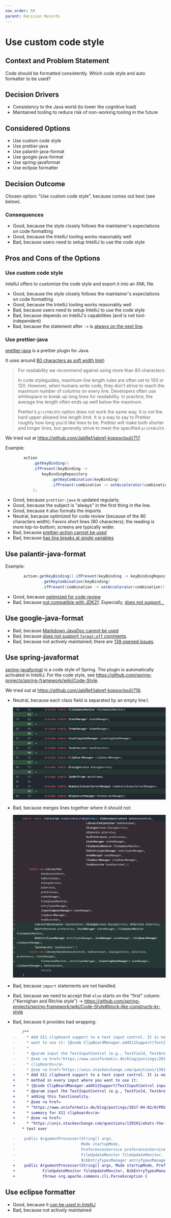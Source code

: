 ```yaml
---
nav_order: 50
parent: Decision Records
---
```

# Use custom code style

## Context and Problem Statement

Code should be formatted consistently.
Which code style and auto formatter to be used?

## Decision Drivers

* Consistency to the Java world (to lower the cognitive load)
* Maintained tooling to reduce risk of non-working tooling in the future

## Considered Options

* Use custom code style
* Use prettier-java
* Use palantir-java-format
* Use google-java-format
* Use spring-javaformat
* Use eclipse formatter

## Decision Outcome

Chosen option: "Use custom code style", because comes out best (see below).

### Consequences

* Good, because the style closely follows the maintainer's expectations on code formatting
* Good, because the IntelliJ tooling works reasonably well
* Bad, because users need to setup IntelliJ to use the code style

## Pros and Cons of the Options

<!-- markdownlint-disable-next-line MD024 -->
### Use custom code style

IntelliJ offers to customize the code style and export it into an XML file.

* Good, because the style closely follows the maintainer's expectations on code formatting
* Good, because the IntelliJ tooling works reasonably well
* Bad, because users need to setup IntelliJ to use the code style
* Bad, because depends on IntelliJ's capabilities (and is not tool-independent)
* Bad, because the statement after `->` is [always on the next line](https://youtrack.jetbrains.com/issue/IDEA-330487/Disable-line-breaks-after-switch-cases-on-simple-on-liner-case-blocks-in-switch-expression).

### Use prettier-java

[prettier-java](https://github.com/jhipster/prettier-java) is a prettier plugin for Java.

It uses around [80 characters as soft width limit](https://prettier.io/docs/options#print-width):

> For readability we recommend against using more than 80 characters:
>
> In code styleguides, maximum line length rules are often set to 100 or 120. However, when humans write code, they don’t strive to reach the maximum number of columns on every line. Developers often use whitespace to break up long lines for readability. In practice, the average line length often ends up well below the maximum.
>
> Prettier’s `printWidth` option does not work the same way. It is not the hard upper allowed line length limit. It is a way to say to Prettier roughly how long you’d like lines to be. Prettier will make both shorter and longer lines, but generally strive to meet the specified `printWidth`.

We tried out at <https://github.com/JabRef/jabref-koppor/pull/717>.

Example:

```java
        action
            .getKeyBinding()
            .ifPresent(keyBinding ->
                keyBindingRepository
                    .getKeyCombination(keyBinding)
                    .ifPresent(combination -> setAccelerator(combination))
            );
```

* Good, because `prettier-java` is updated regularly.
* Good, because the subject is "always" in the first thing in the line.
* Good, because it also formats the imports
* Neutral, because optimized for code review (because of the 80 characters width):
  Favors short lines (80 characters); the reading is more top-to-buttom; screens are typically wider.
* Bad, because [prettier-action cannot be used](https://github.com/creyD/prettier_action/issues/149)
* Bad, because [has line breaks at single variables](https://github.com/jhipster/prettier-java/issues/777)

## Use palantir-java-format

Example:

```java
        action.getKeyBinding().ifPresent(keyBinding -> keyBindingRepository
                .getKeyCombination(keyBinding)
                .ifPresent(combination -> setAccelerator(combination)));
```

* Good, because [optimized for code review](https://github.com/palantir/palantir-java-format#optimised-for-code-review)
* Bad, because [not compatible with JDK21](https://github.com/palantir/palantir-java-format/issues/934). Especially, [does not support `_`](https://github.com/palantir/palantir-java-format/issues/1236)

## Use google-java-format

* Bad, because [Markdown JavaDoc cannot be used](https://github.com/google/google-java-format/issues/1193)
* Bad, because [does not support `format:off` comments](https://github.com/google/google-java-format/issues/137).
* Bad, because not actively maintained; there are [139 opened issues](https://github.com/google/google-java-format/issues?q=sort%3Aupdated-desc%20is%3Aissue%20is%3Aopen&page=1).

## Use spring-javaformat

[spring-javaformat](https://github.com/spring-io/spring-javaformat) is a code style of Spring.
The plugin is automatically activated in IntelliJ. For the code style, see <https://github.com/spring-projects/spring-framework/wiki/Code-Style>.

We tried out at <https://github.com/JabRef/jabref-koppor/pull/716>.

* Neutral, because each class field is separated by an empty line:\

   ![empty lines between class fields](assets/0050-spring-empty-lines.png)

* Bad, because merges lines together where it should not:

   ![style merges lines](assets/0050-spring-merge.png)

* Bad, because `import` statements are not handled.
* Bad, because we need to accept that `else` starts on the "first" column. ("Kernighan and Ritchie style") -> <https://github.com/spring-projects/spring-framework/wiki/Code-Style#block-like-constructs-kr-style>
* Bad, because it provides bad wrapping:

    ```diff
        /**
    -     * Add X11 clipboard support to a text input control. It is necessary to call this method in every input where you
    -     * want to use it: {@code ClipBoardManager.addX11Support(TextInputControl input);}.
    -     *
    -     * @param input the TextInputControl (e.g., TextField, TextArea, and children) where adding this functionality.
    -     * @see <a href="https://www.uninformativ.de/blog/postings/2017-04-02/0/POSTING-en.html">Short summary for X11
    -     * clipboards</a>
    -     * @see <a href="https://unix.stackexchange.com/questions/139191/whats-the-difference-between-primary-selection-and-clipboard-buffer/139193#139193">Longer
    +     * Add X11 clipboard support to a text input control. It is necessary to call this
    +     * method in every input where you want to use it:
    +     * {@code ClipBoardManager.addX11Support(TextInputControl input);}.
    +     * @param input the TextInputControl (e.g., TextField, TextArea, and children) where
    +     * adding this functionality.
    +     * @see <a href=
    +     * "https://www.uninformativ.de/blog/postings/2017-04-02/0/POSTING-en.html">Short
    +     * summary for X11 clipboards</a>
    +     * @see <a href=
    +     * "https://unix.stackexchange.com/questions/139191/whats-the-difference-between-primary-selection-and-clipboard-buffer/139193#139193">Longer
        * text over
    ```

    ```diff
    -    public ArgumentProcessor(String[] args,
    -                             Mode startupMode,
    -                             PreferencesService preferencesService,
    -                             FileUpdateMonitor fileUpdateMonitor,
    -                             BibEntryTypesManager entryTypesManager) throws org.apache.commons.cli.ParseException {
    +    public ArgumentProcessor(String[] args, Mode startupMode, PreferencesService preferencesService,
    +            FileUpdateMonitor fileUpdateMonitor, BibEntryTypesManager entryTypesManager)
    +            throws org.apache.commons.cli.ParseException {
    ```

## Use eclipse formatter

* Good, because it [can be used in IntelliJ](https://github.com/krasa/EclipseCodeFormatter)
* Bad, because not actively maintained
